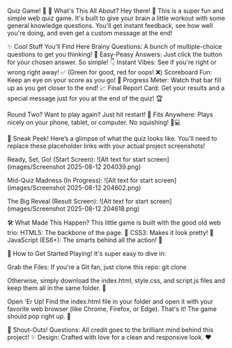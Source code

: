 Quiz Game! 🎉
📝 What's This All About?
Hey there! 👋 This is a super fun and simple web quiz game. It's built to give your brain a little workout with some general knowledge questions. You'll get instant feedback, see how well you're doing, and even get a custom message at the end!

✨ Cool Stuff You'll Find Here
Brainy Questions: A bunch of multiple-choice questions to get you thinking! 🤔
Easy-Peasy Answers: Just click the button for your chosen answer. So simple! 👇
Instant Vibes: See if you're right or wrong right away! ✅ (Green for good, red for oops! ❌)
Scoreboard Fun: Keep an eye on your score as you go! 🎯
Progress Meter: Watch that bar fill up as you get closer to the end! 📈
Final Report Card: Get your results and a special message just for you at the end of the quiz! 🏆

Round Two? Want to play again? Just hit restart! 🔄
Fits Anywhere: Plays nicely on your phone, tablet, or computer. No squishing! 📱💻

📸 Sneak Peek!
Here’s a glimpse of what the quiz looks like. You'll need to replace these placeholder links with your actual project screenshots!

Ready, Set, Go! (Start Screen):
![Alt text for start screen](images/Screenshot 2025-08-12 204039.png)

Mid-Quiz Madness (In Progress):
![Alt text for start screen](images/Screenshot 2025-08-12 204602.png)

The Big Reveal (Result Screen):
![Alt text for start screen](images/Screenshot 2025-08-12 204618.png)

🛠️ What Made This Happen?
This little game is built with the good old web trio:
HTML5: The backbone of the page. 🦴
CSS3: Makes it look pretty! 🎨
JavaScript (ES6+): The smarts behind all the action! 🧠

🚀 How to Get Started Playing!
It's super easy to dive in:

Grab the Files:
If you're a Git fan, just clone this repo:
git clone <repository-url>

Otherwise, simply download the index.html, style.css, and script.js files and keep them all in the same folder. 📂

Open 'Er Up!
Find the index.html file in your folder and open it with your favorite web browser (like Chrome, Firefox, or Edge). That's it! The game should pop right up. 🚀

📄 Shout-Outs!
Questions: All credit goes to the brilliant mind behind this project! ✨
Design: Crafted with love for a clean and responsive look. ❤️
